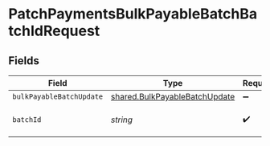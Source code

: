 # PatchPaymentsBulkPayableBatchBatchIdRequest


## Fields

| Field                                                                                 | Type                                                                                  | Required                                                                              | Description                                                                           |
| ------------------------------------------------------------------------------------- | ------------------------------------------------------------------------------------- | ------------------------------------------------------------------------------------- | ------------------------------------------------------------------------------------- |
| `bulkPayableBatchUpdate`                                                              | [shared.BulkPayableBatchUpdate](../../../sdk/models/shared/bulkpayablebatchupdate.md) | :heavy_minus_sign:                                                                    | N/A                                                                                   |
| `batchId`                                                                             | *string*                                                                              | :heavy_check_mark:                                                                    | Unique identifier for a batch                                                         |